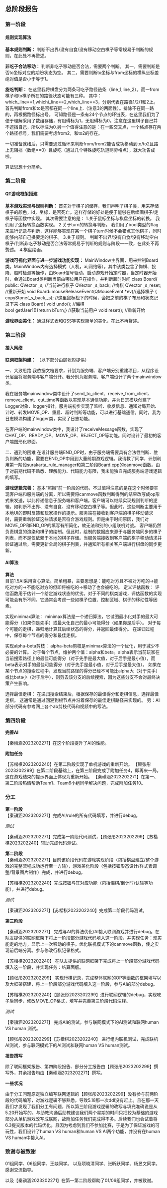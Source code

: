 ## 总阶段报告
### 第一阶段
#### 规则实现算法
**基本规则判断：** 
  判断不出界/没有自食/没有移动空白棋子等常规易于判断的规则，在此处不再赘述。

**非吃子合法移动：** 
  判断非吃子移动是否合法，需要两个判断。
  其一，需要判断是否to坐标对应的期盼状态为空。
  其二，需要判断to坐标与from坐标的横纵坐标差绝对值是否小于等于1。
  
**旋吃判断：** 
  在这里我将棋盘分为两条可吃子路径链条（line_1,line_2）。而一from棋子和to棋子所在的路径状态可能有三种。
  其中：which_line==1,whichi_line==2,which_line==3，分别代表在路径1/2/1和2上。
  首先判断from和to是否都在同一个line上.（注意3的两面性）。排除不在同一路的，再根据路径标出号。
  可知路径是一条有24个节点的环链表，在这里我们为了便于理解采用了数组存储，有阻碍标为1，无阻碍标为0。注意在这里棋子自己并不遮挡自己，所以标注为0.另一个值得注意的是：在一些交叉点，一个格点存在两个路径标号，我们需要考虑from2，和to2的存在。

  一切准备就绪后，只需要通过循环来判断from/from2能否成功移动到to/to2且路上无阻挡（数组==0）且旋吃（通过几个特殊旋吃轨道两旁格点），就大功告成啦。
  
  算法思想十分简单。
  

### 第二阶段
#### QT游戏框架搭建
**基本游戏实现与规则判断：** 
  首先对于棋子的储存，我们声明了棋子类，用来存储棋子的颜色，id，坐标，是否死亡。这样存储的好处是便于能够在后续画棋子/走棋子等函数中实现。
  其次需要注意的是：
  1.关于鼠标坐标与棋盘坐标的转换。
    我们用了坐标转换函数实现。
  2.关于turn的转换与判断。
    我们用了bool类型的flag来进行记录与判断，这样能够实现在某一个棋子turn时候不会错点其他棋子，同时能够内部自己换要走的棋子。
  3.关于规则。
    判断不出界/没有自食/没有移动空白棋子/判断非吃子移动是否合法等常规易于判断的规则与阶段一一致，在此处不再赘述。
  4.棋盘绘画。

**游戏可视化界面与进一步游戏功能实现：** 
  MainWindow主界面，用来控制Board类。MainWindow内有选择模式（人机，ai,网络等），其中该类包含了悔棋、投降、超时检测等操作，由Board信号驱动，启动游戏开始定时器，当定时器开始时，会通过Board类判断当前由哪位用户在操作，并判断超时时间
class Board{
public:
    QVector<Stone> _s;      			//当前进行棋子
    QVector<Stone> _s_back;		//悔棋
    QVector<Stone> _s_reset;		//重新开始
void Board::mouseReleaseEvent(QMouseEvent *ev)//选择棋子
{
    copyStone(_s_back,_s);   //这里鼠标松下的时候，会把之前的棋子布局和状态记录下来
class Board{
void undo();   //悔棋  
    bool getUser1(){return bTurn;}  //获取当前用户
    void reset(); //重新开始
      
**游戏界面美化：** 
  通过样式表和QSS等实现简单的美化，在此不再赘述。


### 第三阶段
#### 接入网络
**联网框架构建：** 
（以下部分由顾张彤提供）

一、大致思路
我依据文档要求，计划为服务端、客户端分别重建项目，从程序设计层面将服务端与客户端分开。我分别为服务端、客户端设计了两个mainwindow类。

我在服务端mainwindow类中设计了send_to_client、receive_from_client、remove_client、cut_time等函数以实现基本通信功能，并为日志模块创建了Logger对象、logger指针。服务端初步实现了监听、收发信息、通知对局开始、计时、转发MOVE_OP、重启、超时判断等功能，可以进行基础通信。同时，我为日志模块构建了logger类，实现了日志功能。

在客户端的mainwindow类中，我设计了receiveMessage函数，实现了CHAT_OP、READY_OP、MOVE_OP、REJECT_OP等功能。同时设计了最初的客户端图形化界面。


二、遇到的困难
在设计服务端END_OP时，由于服务端需要具有合法性判断、胜负判断的功能，需要在END_OP中用到大量前期游戏逻辑。我请教了同学，计划利用第一阶段surakarta_rule_manager和第二阶段Board.cpp的canmove函数。由于对前期代码不熟悉、理解能力、代码能力有限，我未能独自完成服务端游戏逻辑的填写。

**游戏逻辑完善：** 
基本“照搬”前一阶段的代码，不过值得注意的是在这个时候要实现客户端和服务端的分离，所以需要将canmove函数判断得到的结果改写成op形式来发送，以此传递信息于服务端和客户端。客户端可以继续实现规则判断的逻辑，如判断不出界、没有自食、没有移动空白棋子等。但此时，这些判断主要用于本地UI的即时反馈和玩家操作的提示。服务端在接收到客户端的棋子移动请求时，需要重新验证这些请求是否符合游戏规则。但是由于时间原因，我们对MOVE_OP和END_OP的填写有所简化，故无法和别的小组联机对战。
客户端仍然负责棋盘的渲染和棋子的绘制。但此时，绘制的数据应来源于与服务端同步的棋子列表，而不是仅依赖于本地的棋子存储。当服务端接收到客户端的棋子移动请求并验证通过后，需要更新全局的棋子列表，并通知所有相关客户端进行棋盘的同步更新。


#### AI算法
**算法**  
  目前1.5AI采用贪心算法。简单粗暴，主要思想是：能吃对方且不被对方吃的->能吃对方的->不能吃对方的但即将被吃的->移动了也会被吃的。
  定义评估函数：
  评估函数用于估计一个给定游戏状态的优劣。对于不同的棋类游戏，评估函数的实现可能会有所不同。它通常会考虑一些如棋子位置、控制区域、棋子的移动性等因素。

  实现minimax算法：
  minimax算法是一个递归算法，它试图最小化对手的最大可能得分（如果你是先手）或最大化自己的最小可能得分（如果你是后手）。
  对于每个可能的走棋，递归地计算其后续状态的得分，并返回最佳得分。
  在递归过程中，保存每个节点的得分和最佳走棋。

  实现alpha-beta剪枝：
  alpha-beta剪枝是minimax算法的一个优化，用于减少不必要的计算。
  对于每个节点，维护两个值：alpha和beta。alpha表示当前玩家在当前搜索路径上的最佳可能得分（对于先手是最大值，对于后手是最小值），而beta表示对手的最佳可能得分（对于先手是最小值，对于后手是最大值）。
  如果在某个节点的搜索过程中，发现当前路径的得分已经不可能比alpha大（对于先手）或比beta小（对于后手），则剪去该分支的后续搜索，因为这些分支不会对最终决策产生影响。

选择最佳走棋：
  在递归搜索结束后，根据保存的最佳得分和走棋信息，选择最佳走棋。
  这通常是通过回溯到根节点并沿着保存的最佳走棋路径来实现的。
  另：AI部分代码有参考网上各个ab剪枝代码和视频中的写法。

### 第四阶段
**完善AI**

【秦禛涵2023202271】在这个阶段提升了AI的性能。

**附加任务**

【苏楷棋2023202240】在第二阶段实现了单机游戏的重新开始。
【顾张彤2023202299】在第二阶段基础上，在第三阶段完成了附加任务4，即再来一局。这在游戏结束的提示界面上体现为重新开始。
【秦禛涵2023202271】在第一、第二阶段热情帮助Team1、Team6小组同学解决问题，完成附加任务10。


### 分工
**第一阶段**  
【秦禛涵2023202271】完成AI/rule的所有代码填写，并进行debug。

*测试*

【秦禛涵2023202271】完成第一阶段代码测试，【顾张彤2023202299】【苏楷棋2023202240】辅助完成代码测试。

**第二阶段**  
【秦禛涵2023202271】目前该阶段代码在游戏实现阶段（包括棋盘建立/整个游戏的完整流程成功运行至一方输），游戏美化阶段（包括按钮形态设计/样式表调整/背景图片制作）完成，并进行debug。

【苏楷棋2023202240】完成按钮与其对应功能（包括悔棋/倒计时/认输等功能），并进行debug。

*测试*

【秦禛涵2023202271】【苏楷棋2023202240】完成第二阶段代码测试。

**第三阶段**  

【秦禛涵2023202271】 完成与AI的算法优化/AI接入联网游戏并进行debug。在队友提供的联网框架下将上一阶段部分游戏代码填入这一阶段，并实现任务：现实能走的地方，显示上一次移动的棋子。优化联机模式下的canmove函数，使之实现前后端分离。参与修改行棋记录格式。

【苏楷棋2023202240】 在队友提供的联网框架下完成将上一阶段部分游戏代码填入这一阶段，并实现任务：结算面版。

【顾张彤2023202299】 实现行棋记录，完成整体联网的OP等函数的框架填写以及大框架搭建，将上一阶段部分游戏代码填入这一阶段，参与AI的部分debug。

【苏楷棋2023202240】【顾张彤2023202299】进行联网逻辑的debug，实现吃子后同步，修改MOVE_OP格式，填写并完善第三阶段代码注释。

*测试*

【秦禛涵2023202271】 完成AI的测试，参与联网模式下的AI测试和联网human VS human 测试。

【顾张彤2023202299】【苏楷棋2023202240】 进行组内联机测试，完成联机AI测试，参与联网模式下的AI测试和联网human VS human测试。

**报告撰写**

除了联网框架报告、第四阶段报告、部分分工报告由【顾张彤2023202299】撰写外，其余报告均由【秦禛涵2023202271】撰写。

**一些状况**

由于分工问题原定独立编写联网逻辑的【顾张彤2023202299】没有参与前两阶段的代码编写，对游戏逻辑不够熟悉，导致5.18那一次ddl没有赶上。且在那一天我们才发现了我们分工有问题，所以第三阶段游戏逻辑的改写与填充准确说是从5.20开始写的。与助教沟通后助教建议我们两个星期的时间只把较为基础的游戏部分从单机游戏改写成联网，故附加任务我们完成得不多。后续我们也会试着将6.3提交版本的代码优化。且因为考虑到我们不参加比赛，于是为了保证游戏的可玩性，我们设计了human VS human和human VS AI两个功能，并没有在human VS human中接入AI。


### 致谢与被致谢
01组同学、06组同学、王燚同学。
以及项晓清同学、张昕跃同学、杨昱文同学。
感谢交流指导。

以及【秦禛涵2023202271】在第一第二阶段帮助了01/06组同学，并被致谢。
